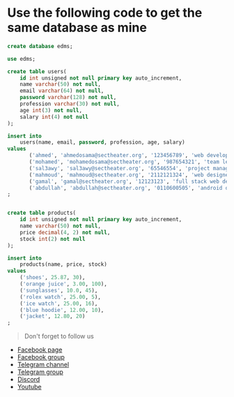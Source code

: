 # Use the following code to get the same database as mine

```sql
create database edms;

use edms;

create table users(
    id int unsigned not null primary key auto_increment,
    name varchar(50) not null,
    email varchar(64) not null,
    password varchar(128) not null,
    profession varchar(30) not null,
    age int(3) not null,
    salary int(4) not null
);

insert into
    users(name, email, password, profession, age, salary)
values
       ('ahmed', 'ahmedosama@sectheater.org', '123456789', 'web developer', 19, 15000),
       ('mohamed', 'mohamedosama@sectheater.org', '987654321', 'team lead', 23, 25000),
       ('sal3awy', 'sal3awy@sectheater.org', '65546554', 'project manager', 28, 17000),
       ('mahmoud', 'mahmoud@sectheater.org', '2112121324', 'web designer', 25, 9000),
       ('gamal', 'gamal@sectheater.org', '12123123', 'full stack web developer', 29, 20000),
       ('abdullah', 'abdullah@sectheater.org', '0110600505', 'android developer', 22, 8000)
;


create table products(
    id int unsigned not null primary key auto_increment,
    name varchar(50) not null,
    price decimal(4, 2) not null,
    stock int(2) not null
);

insert into
    products(name, price, stock)
values
    ('shoes', 25.87, 30),
    ('orange juice', 3.00, 100),
    ('sunglasses', 10.0, 45),
    ('rolex watch', 25.00, 5),
    ('ice watch', 25.00, 16),
    ('blue hoodie', 12.00, 10),
    ('jacket', 12.80, 20)
;
```

> Don't forget to follow us

* [Facebook page](https://bit.ly/39dTot4)
* [Facebook group](https://bit.ly/39c5YsH)
* [Telegram channel](https://bit.ly/35Zd41Z)
* [Telegram group](https://bit.ly/361mzOd)
* [Discord](https://bit.ly/39c8Ohw)
* [Youtube](https://bit.ly/2J3v95R)
